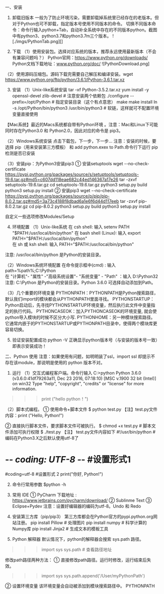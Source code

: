 一、安装
1. 卸载旧版本
   一般为了防止环境污染，需要卸载掉系统里已经存在的老版本。但对于Python也可不卸载，指定版本号使用不同版本的命令。
   切换不同版本命令：命令行输入python+Tab，自动补全系统中存在的不同版本python。截图中有python3、python3.7和python3.7m三个版本。
![./imgs/PythonTab.png][]

2. 下载
（1）使用安装包。选择对应系统的版本，推荐永远使用最新版本（不会有兼容问题吗？）
   Python官网：https://www.python.org/downloads/
   Python文档下载地址：www.python.org/doc/
   ![PythonDownload.png]

（2）使用源码压缩包。源码下载完需要自己解压和编译安装。wget https://www.python.org/ftp/python/3.6.1/Python-3.6.1.tar.xz

3. 安装
（1）Unix-like系统安装
   tar -xf Python-3.5.2.tar.xz
   yum install -y openssl-devel zlib-devel        # 注意安装两个依赖包
   ./configure --prefix=/opt/Python     # 指定安装目录（这个有点意思）
   make
   make install
   ln -s /opt/Python/bin/python3 /usr/bin/python3     # 软链，这样就可不配置环境变量直接使用

【Mac系统】最近的Macs系统都自带有Python环境 。注意：Mac和Linux下可能同时存在Python3.0 和 Python2.0，因此对应的命令是 pip3。 

（2）Windows系统安装
点击下载包，下一步，下一步... 
注意：安装的时候，要选择 pip（用来安装第三方模板） 和 add python.exex to Path.命令行下运行 pip 检测是否已安装 

（3）安装pip：为Python3安装pip3 
① 安装setuptools 
wget --no-check-certificate  https://pypi.python.org/packages/source/s/setuptools/setuptools-19.6.tar.gz#md5=c607dd118eae682c44ed146367a17e26
tar -zxvf setuptools-19.6.tar.gz
cd setuptools-19.6.tar.gz
python3 setup.py build
python3 setup.py install
② 安装pip3
wget --no-check-certificate  https://pypi.python.org/packages/source/p/pip/pip-8.0.2.tar.gz#md5=3a73c4188f8dbad6a1e6f6d44d117eeb
tar -zxvf pip-8.0.2.tar.gz
cd pip-8.0.2
python3 setup.py build
python3 setup.py install

自定义一些选项修改Modules/Setup

4. 环境配置
（1）Unix-like系统
在 csh shell: 输入 setenv PATH "$PATH:/usr/local/bin/python" 
在 bash shell (Linux): 输入 export PATH="$PATH:/usr/local/bin/python"  
在 sh 或 ksh shell: 输入 PATH="$PATH:/usr/local/bin/python"  

注意: /usr/local/bin/python 是Python的安装目录。 

（2）Windows系统环境配置
在命令提示框中(cmd) : 输入 path=%path%;C:\Python  
在 "计算机"- "属性" -"高级系统设置"- "系统变量" - "Path" ：输入 D:\Python32 
注意: C:\Python 是Python的安装目录。Python 3.6.0 可选择自动添加到Path。 

（3）几个重要的环境变量
PYTHONPATH：PYTHONPATH是Python搜索路径，默认我们import的模块都会从PYTHONPATH里面寻找。 
PYTHONSTARTUP：Python启动后，先寻找PYTHONSTARTUP环境变量，然后执行此文件中变量指定的执行代码。 
PYTHONCASEOK：加入PYTHONCASEOK的环境变量, 就会使python导入模块的时候不区分大小写. 
PYTHONHOME：另一种模块搜索路径。它通常内嵌于的PYTHONSTARTUP或PYTHONPATH目录中，使得两个模块库更容易切换。 

5. 验证安装配置成功
python -V 正确显示python版本号（与安装的版本号一致）即表示安装成功！

二、Python 使用
注意：如果使用有问题，如明明装了ssl，import ssl 却提示不存在该module，那说明是使用的 python 版本不对。

1. 运行
（1）交互式编程客户端。命令行输入 C:\>python
Python 3.6.0 (v3.6.0:41df79263a11, Dec 23 2016, 07:18:10) [MSC v.1900 32 bit (Intel)] on win32
Type "help", "copyright", "credits" or "license" for more information.
>>> print ("hello python！")

（2）脚本式编程。
① 使用命令+脚本文件
$ python test.py
【注】test.py文件内容：print ("Hello, Python!")

② 直接执行脚本文件，要求脚本文件可被执行。
$ chmod +x test.py     # 脚本文件添加可执行权限
$ ./test.py
【注】 test.py文件内容如下
#!/usr/bin/python
#编码在Python3.X之后默认使用utf-8了
# -*- coding: UTF-8 -*- #设置形式1
#coding=utf-8   #设置形式 2
print("你好, Python!")

2. 命令行常用参数
$python -h

3. 常用 IDE
① PyCharm 下载地址 : https://www.jetbrains.com/pycharm/download/
② Sublinme Text
③ Eclipse+Pydev
注意：设置好编辑器的编码为utf-8。Undo 和 Redo 

4. 安装第三方库（pip/pip3）
第三方库都会在Python官方的pypi.python.org网站注册。
pip install Pillow # 处理图片
pip install numpy # 科学计算的Numpy库
pip install Jinja2 # 生成文本的模板工具

5. Python 解释器
默认情况下，python的解释器会搜索 sys.path 路径。 
>>> import sys
>>> sys.path    # 查看路径地址

修改path路径两种方法： 
① 直接修改path路径。运行时修改，运行结束后失效。 
>>> import sys
>>> sys.path.append('/User/myPythonPath')

② 设置环境变量
该环境变量会自动被添加到模块搜索路径中。
PYTHONPATH
